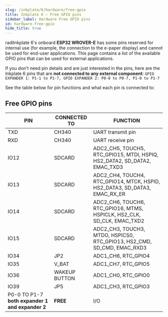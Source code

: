 ```yaml
---  
slug: /inkplate/6/hardware/free-gpio  
title: Inkplate 6 – Free GPIO pins  
sidebar_label: Hardware Free GPIO pins  
id: hardware-free-gpio  
hide_title: true 
---
```


radiInkplate 6's onboard **ESP32 WROVER-E** has some pins reserved for internal use (for example, the connection to the e-paper display) and cannot be used for end-user applications. This page contains a list of the available GPIO pins that can be used for external applications.

If you don't need pin details and are just interested in the pins, here are the Inkplate 6 pins that are **not connected to any external component**:
``GPIO EXPANDER 1: P1-1 to P1-7, GPIO EXPANDER 2: P0-0 to P0-7, P1-0 to P1-7``

<CenteredImage src="/img/6/free_pins.webp" alt="Inkplate 6 free pins" caption="Inkplate 6 free pins" />

See the table below for pin functions and what each pin is connected to:

## Free GPIO pins

| **PIN**      | **CONNECTED TO** | **FUNCTION**                                                               |
|--------------|------------------|----------------------------------------------------------------------------|
| TXD          | CH340            | UART transmit pin                                                          |
| RXD          | CH340            | UART receive pin                                                           |
| IO12         | SDCARD           |  ADC2_CH5, TOUCH5, RTC_GPIO15, MTDI, HSPIQ, HS2_DATA2, SD_DATA2, EMAC_TXD3 |
| IO13         | SDCARD           | ADC2_CH4, TOUCH4, RTC_GPIO14, MTCK, HSPID, HS2_DATA3, SD_DATA3, EMAC_RX_ER |
| IO14         | SDCARD           | ADC2_CH6, TOUCH6, RTC_GPIO16, MTMS, HSPICLK, HS2_CLK, SD_CLK, EMAC_TXD2    |
| IO15         | SDCARD           | ADC2_CH3, TOUCH3, MTDO, HSPICS0, RTC_GPIO13, HS2_CMD, SD_CMD, EMAC_RXD3    |
| IO34         | JP2              | ADC1_CH6, RTC_GPIO4                                                        |
| IO35         | V_BAT            | ADC1_CH7, RTC_GPIO5                                                        |
| IO36         | WAKEUP BUTTON    | ADC1_CH0, RTC_GPIO0                                                        |
| IO39         | JP5              | ADC1_CH3, RTC_GPIO3                                                        |
| P0-0 TO P1-7 **both expander 1 and expander 2** | **FREE**         | I/O                                                                        |